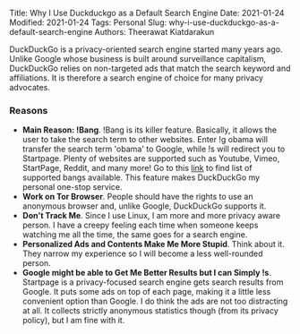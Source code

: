 Title: Why I Use Duckduckgo as a Default Search Engine
Date: 2021-01-24
Modified: 2021-01-24
Tags: Personal
Slug: why-i-use-duckduckgo-as-a-default-search-engine
Authors: Theerawat Kiatdarakun

DuckDuckGo is a privacy-oriented search engine started many years ago. Unlike Google whose business is built around surveillance capitalism, DuckDuckGo relies on non-targeted ads that match the search keyword and affiliations. It is therefore a search engine of choice for many privacy advocates.

### Reasons
- **Main Reason: !Bang**. !Bang is its killer feature. Basically, it allows the user to take the search term to other websites. Enter !g obama will transfer the search term 'obama' to Google, while !s will redirect you to Startpage. Plenty of websites are supported such as Youtube, Vimeo, StartPage, Reddit, and many more! Go to this [link](https://duckduckgo.com/bang) to find list of supported bangs available. This feature makes DuckDuckGo my personal one-stop service.
- **Work on Tor Browser**. People should have the rights to use an anonymous browser and, unlike Google, DuckDuckGo supports it.
- **Don't Track Me**. Since I use Linux, I am more and more privacy aware person. I have a creepy feeling each time when someone keeps watching me all the time, the same goes for a search engine.
- **Personalized Ads and Contents Make Me More Stupid**. Think about it. They narrow my experience so I will become a less well-rounded person.
- **Google might be able to Get Me Better Results but I can Simply !s**. Startpage is a privacy-focused search engine gets search results from Google. It puts some ads on top of each page, making it a little less convenient option than Google. I do think the ads are not too distracting at all. It collects strictly anonymous statistics though (from its privacy policy), but I am fine with it.
